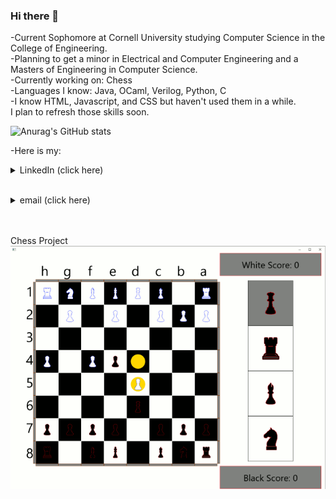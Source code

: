 ### Hi there 👋

-Current Sophomore at Cornell University studying Computer Science in the College of Engineering.<br/>
-Planning to get a minor in Electrical and Computer Engineering and a Masters of Engineering in Computer Science.<br/>
-Currently working on: Chess<br/>
-Languages I know: Java, OCaml, Verilog, Python, C<br/>
-I know HTML, Javascript, and CSS but haven't used them in a while.<br/>
I plan to refresh those skills soon.<br/>

![Anurag's GitHub stats](https://github-readme-stats.vercel.app/api?username=MitchellGray100&show_icons=true&theme=dracula)<br/>

-Here is my: <details><summary>LinkedIn (click here)</summary><p> https://www.linkedin.com/in/mitchellegray/ </p></details><br/>
<details><summary>email (click here)</summary><p> meg346@cornell.edu</p> </details>

 <br/>
 <br/>
 
Chess Project
 ![Chess Project](https://raw.githubusercontent.com/MitchellGray100/Chess/main/readMeImages/ChessGIFSmall.gif)
 


